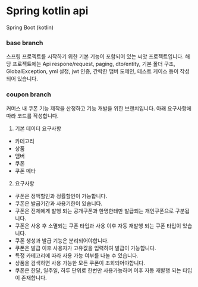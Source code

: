 # Spring kotlin api
Spring Boot (kotlin)

### base branch
스프링 프로젝트를 시작하기 위한 기본 기능이 포함되어 있는 씨앗 프로젝트입니다. 
해당 프로젝트에는 Api respone/request, paging, dto/entity, 기본 폴더 구조, GlobalException, yml 설정, jwt 인증, 간락한 맴버 도메인, 테스트 케이스 등이 작성 되어 있습니다. 


### coupon branch
커머스 내 쿠폰 기능 제작을 산정하고 기능 개발을 위한 브랜치입니다. 아래 요구사항에 따라 코드를 작성합니다.

1. 기본 데이터 요구사항
- 카테고리
- 상품
- 맴버
- 쿠폰
- 쿠폰 메타

2. 요구사항
- 쿠폰은 정액할인과 정률할인이 가능합니다.
- 쿠폰은 발급기간과 사용기한이 있습니다.
- 쿠폰은 전체에게 발행 되는 공개쿠폰과 한명한테만 발급되는 개인쿠폰으로 구분됩니다.
- 쿠폰은 사용 후 소멸되는 쿠폰 타입과 사용 이후 자동 재발행 되는 쿠폰 타입이 있습니다.
- 쿠폰 생성과 발급 기능은 분리되어야합니다.
- 쿠폰은 발급 이후 사용자가 고유값을 입력하여 발급이 가능합니다.
- 특정 카테고리에 따라 사용 가능 여부를 나눌 수 있습니다.
- 상품을 검색하면 사용 가능한 모든 쿠폰이 조회되어야합니다.
- 쿠폰은 한달, 일주일, 하루 단위로 한번만 사용가능하며 이후 자동 재발행 되는 타입이 존재합니다.
